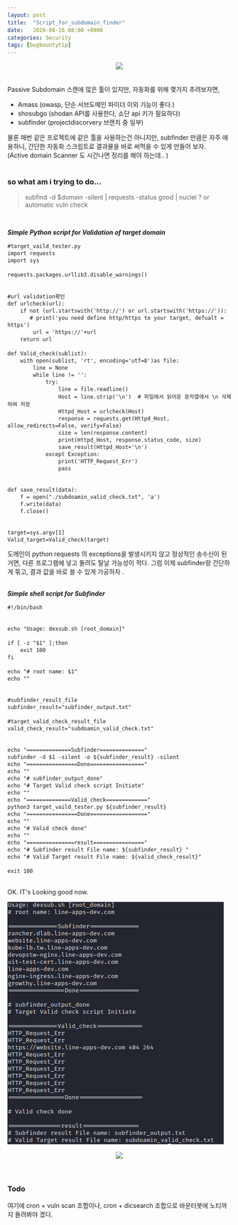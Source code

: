 ```yaml
---
layout: post
title:  "Script_for_subdomain_finder"
date:   2020-08-16 08:00 +0900
categories: Security
tags: [bugbountytip]
---
```




<p align="center"><img src="https://media.giphy.com/media/2Y8Iq3xe121Ba3hUAM/giphy.gif"></p>
<br  />
Passive Subdomain 스캔에 많은 툴이 있지만, 자동화를 위해 몇가지 추려보자면, 

 - Amass (owasp, 단순 서브도메인 파이더 이외 기능이 좋다.) 
 - shosubgo (shodan API를 사용한다, 쇼단 api 키가 필요하다)
 - subfinder (projectdiscorvery 브랜치 중 일부) 

물론 매번 같은 프로젝트에 같은 툴을 사용하는건 아니지만, subfinder 만큼은 자주 애용하니, 간단한 자동화 스크립트로 결과물을 바로 써먹을 수 있게 만들어 보자. 
<br />
(Active domain Scanner 도 시간나면 정리를 해야 하는데.. ) 
<br />
<br />

### so what am i trying to do... 
> subfind -d $domain -silent | requests -status good | nuclei ? or automatic vuln check

<br />

***Simple Python script for Validation of target domain***
```
#target_vaild_tester.py
import requests
import sys

requests.packages.urllib3.disable_warnings()


#url validation확인
def urlcheck(url):
    if not (url.startswith('http://') or url.startswith('https://')):
       # print('you need define http/https to your target, defualt = https')
        url = 'https://'+url
    return url

def Valid_check(sublist):
    with open(sublist, 'rt', encoding='utf=8')as file:
        line = None
        while line != '':
            try:
                line = file.readline()
                Host = line.strip('\n')  # 파일에서 읽어온 문자열에서 \n 삭제하여 저장
                Httpd_Host = urlcheck(Host)
                response = requests.get(Httpd_Host, allow_redirects=False, verify=False)
                size = len(response.content)
                print(Httpd_Host, response.status_code, size)
                save_result(Httpd_Host+'\n')
            except Exception:
                print('HTTP_Request_Err')
                pass


def save_result(data):
    f = open("./subdoamin_valid_check.txt", 'a')
    f.write(data)
    f.close()


target=sys.argv[1]
Valid_target=Valid_check(target)
```
도메인이 python requests 의 exceptions을 발생시키지 않고 정상적인 송수신이 된거면, 다른 프로그램에 넣고 돌려도 탈날 가능성이 적다. 
그럼 이제 subfinder랑 간단하게 묶고, 결과 값을 바로 쓸 수 있게 가공하자 . 
<br  />
<br  />

***Simple shell script for Subfinder***
```
#!/bin/bash


echo "Usage: dexsub.sh [root_domain]"

if [ -z "$1" ];then 
	exit 100
fi

echo "# root name: $1"
echo ""


#subfinder_result_file 
subfinder_result="subfinder_output.txt"

#target_valid_check_result_file
valid_check_result="subdoamin_valid_check.txt"


echo "==============Subfinder=============="
subfinder -d $1 -silent -o ${subfinder_result} -silent
echo "================Done================="
echo ""
echo "# subfinder_output_done"
echo "# Target Valid check script Initiate"
echo ""
echo "==============Valid_check============="
python3 target_vaild_tester.py ${subfinder_result}
echo "================Done=================="
echo ""
echo "# Valid check done"
echo ""
echo "===============result================"
echo "# Subfinder result File name: ${subfinder_result} "
echo "# Valid Target result File name: ${valid_check_result}"

exit 100
```
<br />
OK. IT's Looking good now. 

![](/assets/dexsub.png)
<p align="center"><img src="https://media.giphy.com/media/10Fqq02NlCVeDu/giphy.gif"></p>
<br  />

### Todo
여기에 cron + vuln scan 조합이나, cron + dicsearch 조합으로 바운터봇에 노티까지 돌려봐야 겠다. 

